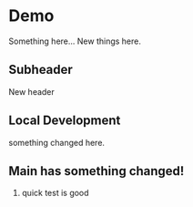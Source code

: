 # Demo

Something here...
New things here.

## Subheader
New header

## Local Development
something changed here.

## Main has something changed!
1. quick test is good